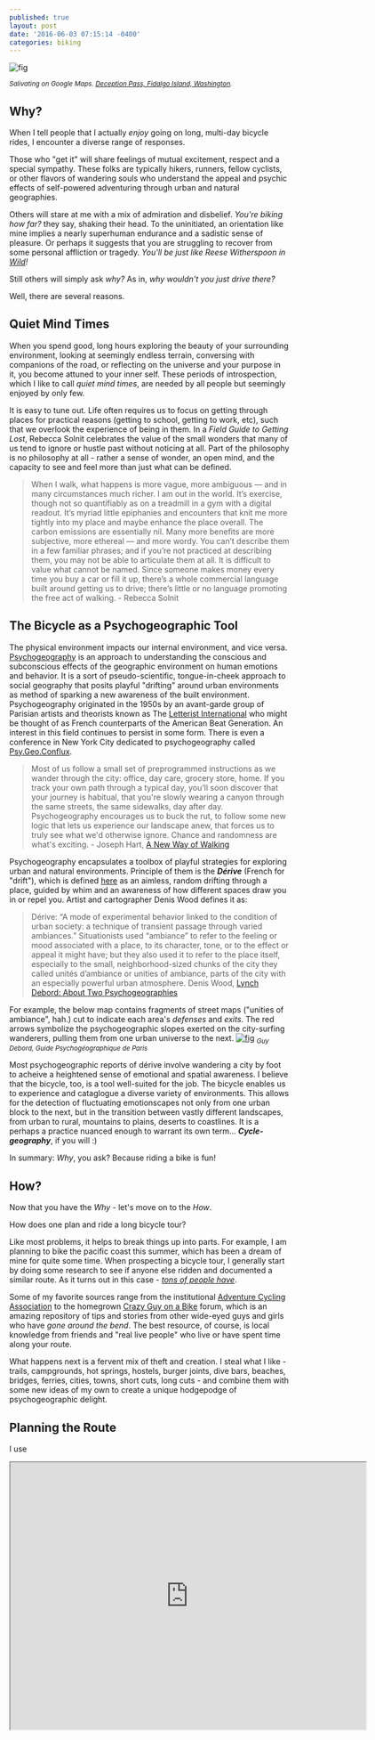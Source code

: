 ```yaml
---
published: true
layout: post
date: '2016-06-03 07:15:14 -0400'
categories: biking
---
```


![fig](http://i.imgur.com/ircqmIm.png)

<sub>*Salivating on Google Maps. [Deception Pass, Fidalgo Island, Washington](https://goo.gl/maps/qyHwe93xyzT2).*</sub>

## Why?
When I tell people that I actually *enjoy* going on long, multi-day bicycle rides, I encounter a diverse range of responses. 

Those who "get it" will share feelings of mutual excitement, respect and a special sympathy. These folks are typically hikers, runners, fellow cyclists, or other flavors of wandering souls who understand the appeal and psychic effects of self-powered adventuring through urban and natural geographies.

Others will stare at me with a mix of admiration and disbelief. *You're biking how far?* they say, shaking their head. To the uninitiated, an orientation like mine implies a nearly superhuman endurance and a sadistic sense of pleasure. Or perhaps it suggests that you are struggling to recover from some personal affliction or tragedy. *You'll be just like Reese Witherspoon in [Wild](http://www.imdb.com/title/tt2305051/)!*

Still others will simply ask *why?* As in, *why wouldn't you just drive there?*

Well, there are several reasons.

## Quiet Mind Times
When you spend good, long hours exploring the beauty of your surrounding environment, looking at seemingly endless terrain, conversing with companions of the road, or reflecting on the universe and your purpose in it, you become attuned to your inner self. These periods of introspection, which I like to call *quiet mind times*, are needed by all people but seemingly enjoyed by only few. 

It is easy to tune out. Life often requires us to focus on getting through places for practical reasons (getting to school, getting to work, etc), such that we overlook the experience of being in them. In a *Field Guide to Getting Lost*, Rebecca Solnit celebrates the value of the small wonders that many of us tend to ignore or hustle past without noticing at all. Part of the philosophy is no philosophy at all - rather a sense of wonder, an open mind, and the capacity to see and feel more than just what can be defined.

> When I walk, what happens is more vague, more ambiguous — and in many circumstances much richer. I am out in the world. It’s exercise, though not so quantifiably as on a treadmill in a gym with a digital readout. It’s myriad little epiphanies and encounters that knit me more tightly into my place and maybe enhance the place overall. The carbon emissions are essentially nil. Many more benefits are more subjective, more ethereal — and more wordy. You can’t describe them in a few familiar phrases; and if you’re not practiced at describing them, you may not be able to articulate them at all. It is difficult to value what cannot be named. Since someone makes money every time you buy a car or fill it up, there’s a whole commercial language built around getting us to drive; there’s little or no language promoting the free act of walking. - Rebecca Solnit

## The Bicycle as a Psychogeographic Tool
The physical environment impacts our internal environment, and vice versa. [Psychogeography](https://en.wikipedia.org/wiki/Psychogeography) is an approach to understanding the conscious and subconscious effects of the geographic environment on human emotions and behavior. It is a sort of pseudo-scientific, tongue-in-cheek approach to social geography that posits playful "drifting" around urban environments as method of sparking a new awareness of the built environment. Psychogeography originated in the 1950s by an avant-garde group of Parisian artists and theorists known as The [Letterist International](https://en.wikipedia.org/wiki/Letterist_International) who might be thought of as French counterparts of the American Beat Generation. An interest in this field continues to persist in some form. There is even a conference in New York City dedicated to psychogeography called [Psy.Geo.Conflux](http://confluxfestival.org/schedule/).

> Most of us follow a small set of preprogrammed instructions as we wander through the city: office, day care, grocery store, home. If you track your own path through a typical day, you'll soon discover that your journey is habitual, that you're slowly wearing a canyon through the same streets, the same sidewalks, day after day. Psychogeography encourages us to buck the rut, to follow some new logic that lets us experience our landscape anew, that forces us to truly see what we'd otherwise ignore. Chance and randomness are what's exciting. - Joseph Hart, [A New Way of Walking](http://www.utne.com/community/a-new-way-of-walking.aspx)

Psychogeography encapsulates a toolbox of playful strategies for exploring urban and natural environments. Principle of them is the ***Dérive*** (French for "drift"), which is defined [here](https://mappingweirdstuff.wordpress.com/2009/06/14/mapping-weird-stuff-psychogeography/) as an aimless, random drifting through a place, guided by whim and an awareness of how different spaces draw you in or repel you. Artist and cartographer Denis Wood defines it as:

> Dérive: “A mode of experimental behavior linked to the condition of urban society: a technique of transient passage through varied ambiances.”  Situationists used “ambiance” to refer to the feeling or mood associated with a place, to its character, tone, or to the effect or appeal it might have; but they also used it to refer to the place itself, especially to the small, neighborhood-sized chunks of the city they called unités d’ambiance or unities of ambiance, parts of the city with an especially powerful urban atmosphere.  Denis Wood, [Lynch Debord: About Two Psychogeographies](http://krygier.owu.edu/krygier_html/geog_222/geog_222_lo/Lynch_Debord_Carto.45.3.003.pdf)

For example, the below map contains fragments of street maps ("unities of ambiance", hah.) cut to indicate each area's *defenses* and *exits*. The red arrows symbolize the psychogeographic slopes exerted on the city-surfing wanderers, pulling them from one urban universe to the next. 
[![fig](https://mappingweirdstuff.files.wordpress.com/2009/06/debord-guide1.jpg)](https://mappingweirdstuff.files.wordpress.com/2009/06/debord-guide1.jpg)
<sub>*Guy Debord, Guide Psychogéographique de Paris*</sub>

Most psychogeographic reports of dérive involve wandering a city by foot to acheive a heightened sense of emotional and spatial awareness. I believe that the bicycle, too, is a tool well-suited for the job. The bicycle enables us to experience and cataglogue a diverse variety of environments. This allows for the detection of fluctuating emotionscapes not only from one urban block to the next, but in the transition between vastly different landscapes, from urban to rural, mountains to plains, deserts to coastlines. It is a perhaps a practice nuanced enough to warrant its own term... ***Cycle-geography***, if you will :)

In summary: *Why*, you ask? Because riding a bike is fun!

## How?
Now that you have the *Why* - let's move on to the *How*. 

How does one plan and ride a long bicycle tour?

Like most problems, it helps to break things up into parts. For example, I am planning to bike the pacific coast this summer, which has been a dream of mine for quite some time. When prospecting a bicycle tour, I generally start by doing some research to see if anyone else ridden and documented a similar route. As it turns out in this case - [*tons of people have*](https://www.google.com/webhp?sourceid=chrome-instant&rlz=1C1LENP_enUS506US506&ion=1&espv=2&ie=UTF-8#q=biking%20the%20pacific%20coast). 

Some of my favorite sources range from the institutional [Adventure Cycling Association](https://www.adventurecycling.org/routes-and-maps/adventure-cycling-route-network/pacific-coast/) to the homegrown [Crazy Guy on a Bike](https://www.crazyguyonabike.com/doc/?doc_id=3821) forum, which is an amazing repository of tips and stories from other wide-eyed guys and girls who have *gone around the bend*. The best resource, of course, is local knowledge from friends and "real live people" who live or have spent time along your route.

What happens next is a fervent mix of theft and creation. I steal what I like - trails, campgrounds, hot springs, hostels, burger joints, dive bars, beaches, bridges, ferries, cities, towns, short cuts, long cuts - and combine them with some new ideas of my own to create a unique hodgepodge of psychogeographic delight.

## Planning the Route
I use 

<iframe src="https://www.google.com/maps/d/u/1/embed?mid=1ELysbd_HcyENvsuK5auBFbFpwZ0" width="640" height="480"></iframe>
